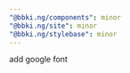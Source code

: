 ```yaml
---
"@bbki.ng/components": minor
"@bbki.ng/site": minor
"@bbki.ng/stylebase": minor
---
```


add google font
